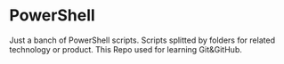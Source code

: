 # PowerShell
Just a banch of PowerShell scripts.
Scripts splitted by folders for related technology or product.
This Repo used for learning Git&GitHub.

